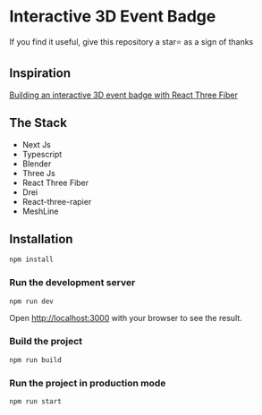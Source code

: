 # Interactive 3D Event Badge

If you find it useful, give this repository a star⭐ as a sign of thanks

## Inspiration

[Building an interactive 3D event badge with React Three Fiber](https://vercel.com/blog/building-an-interactive-3d-event-badge-with-react-three-fiber)

## The Stack

- Next Js
- Typescript
- Blender
- Three Js
- React Three Fiber
- Drei
- React-three-rapier
- MeshLine

## Installation

```bash
npm install
```

### Run the development server

```bash
npm run dev
```

Open [http://localhost:3000](http://localhost:3000) with your browser to see the result.

### Build the project

```bash
npm run build
```

### Run the project in production mode

```bash
npm run start
```
